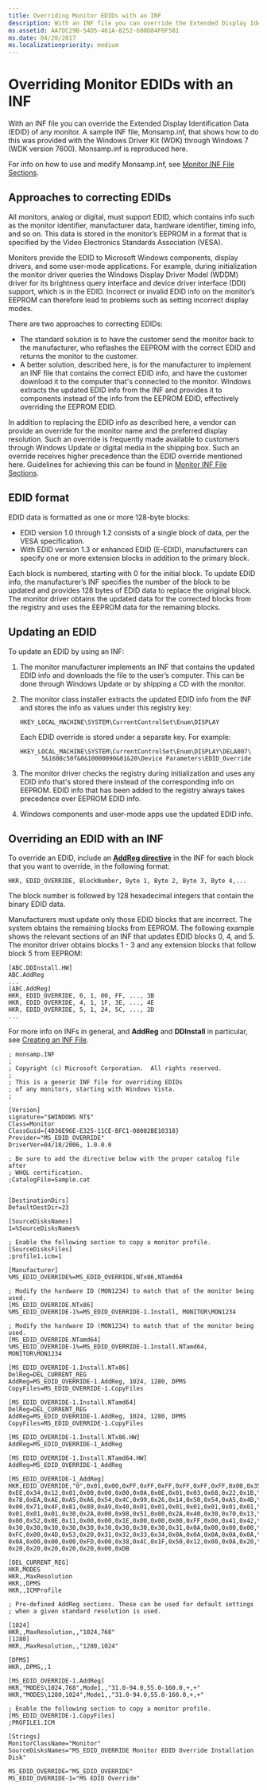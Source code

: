 ```yaml
---
title: Overriding Monitor EDIDs with an INF
description: With an INF file you can override the Extended Display Identification Data (EDID) of any monitor.
ms.assetid: AA7DC29B-54D5-461A-8252-600D84F0F581
ms.date: 04/20/2017
ms.localizationpriority: medium
---
```


# Overriding Monitor EDIDs with an INF


With an INF file you can override the Extended Display Identification Data (EDID) of any monitor. A sample INF file, Monsamp.inf, that shows how to do this was provided with the Windows Driver Kit (WDK) through Windows 7 (WDK version 7600). Monsamp.inf is reproduced here.

For info on how to use and modify Monsamp.inf, see [Monitor INF File Sections](monitor-inf-file-sections.md).

## <span id="Approaches_to_correcting_EDIDs"></span><span id="approaches_to_correcting_edids"></span><span id="APPROACHES_TO_CORRECTING_EDIDS"></span>Approaches to correcting EDIDs


All monitors, analog or digital, must support EDID, which contains info such as the monitor identifier, manufacturer data, hardware identifier, timing info, and so on. This data is stored in the monitor’s EEPROM in a format that is specified by the Video Electronics Standards Association (VESA).

Monitors provide the EDID to Microsoft Windows components, display drivers, and some user-mode applications. For example, during initialization the monitor driver queries the Windows Display Driver Model (WDDM) driver for its brightness query interface and device driver interface (DDI) support, which is in the EDID. Incorrect or invalid EDID info on the monitor’s EEPROM can therefore lead to problems such as setting incorrect display modes.

There are two approaches to correcting EDIDs:

-   The standard solution is to have the customer send the monitor back to the manufacturer, who reflashes the EEPROM with the correct EDID and returns the monitor to the customer.
-   A better solution, described here, is for the manufacturer to implement an INF file that contains the correct EDID info, and have the customer download it to the computer that's connected to the monitor. Windows extracts the updated EDID info from the INF and provides it to components instead of the info from the EEPROM EDID, effectively overriding the EEPROM EDID.

In addition to replacing the EDID info as described here, a vendor can provide an override for the monitor name and the preferred display resolution. Such an override is frequently made available to customers through Windows Update or digital media in the shipping box. Such an override receives higher precedence than the EDID override mentioned here. Guidelines for achieving this can be found in [Monitor INF File Sections](monitor-inf-file-sections.md).

## <span id="EDID_format"></span><span id="edid_format"></span><span id="EDID_FORMAT"></span>EDID format


EDID data is formatted as one or more 128-byte blocks:

-   EDID version 1.0 through 1.2 consists of a single block of data, per the VESA specification.
-   With EDID version 1.3 or enhanced EDID (E-EDID), manufacturers can specify one or more extension blocks in addition to the primary block.

Each block is numbered, starting with 0 for the initial block. To update EDID info, the manufacturer’s INF specifies the number of the block to be updated and provides 128 bytes of EDID data to replace the original block. The monitor driver obtains the updated data for the corrected blocks from the registry and uses the EEPROM data for the remaining blocks.

## <span id="Updating_an_EDID"></span><span id="updating_an_edid"></span><span id="UPDATING_AN_EDID"></span>Updating an EDID


To update an EDID by using an INF:

1.  The monitor manufacturer implements an INF that contains the updated EDID info and downloads the file to the user’s computer. This can be done through Windows Update or by shipping a CD with the monitor.
2.  The monitor class installer extracts the updated EDID info from the INF and stores the info as values under this registry key:

    ```registry
    HKEY_LOCAL_MACHINE\SYSTEM\CurrentControlSet\Enum\DISPLAY
    ```

    Each EDID override is stored under a separate key. For example:

    ```registry
    HKEY_LOCAL_MACHINE\SYSTEM\CurrentControlSet\Enum\DISPLAY\DELA007\
          5&1608c50f&0&10000090&01&20\Device Parameters\EDID_Override
    ```

3.  The monitor driver checks the registry during initialization and uses any EDID info that's stored there instead of the corresponding info on EEPROM. EDID info that has been added to the registry always takes precedence over EEPROM EDID info.
4.  Windows components and user-mode apps use the updated EDID info.

## <span id="Overriding_an_EDID_with_an_INF"></span><span id="overriding_an_edid_with_an_inf"></span><span id="OVERRIDING_AN_EDID_WITH_AN_INF"></span>Overriding an EDID with an INF


To override an EDID, include an [**AddReg directive**](https://msdn.microsoft.com/library/windows/hardware/ff546320) in the INF for each block that you want to override, in the following format:

```inf
HKR, EDID_OVERRIDE, BlockNumber, Byte 1, Byte 2, Byte 3, Byte 4,...
```

The block number is followed by 128 hexadecimal integers that contain the binary EDID data.

Manufacturers must update only those EDID blocks that are incorrect. The system obtains the remaining blocks from EEPROM. The following example shows the relevant sections of an INF that updates EDID blocks 0, 4, and 5. The monitor driver obtains blocks 1 - 3 and any extension blocks that follow block 5 from EEPROM:

```inf
[ABC.DDInstall.HW]
ABC.AddReg
...
[ABC.AddReg]
HKR, EDID_OVERRIDE, 0, 1, 00, FF, ..., 3B
HKR, EDID_OVERRIDE, 4, 1, 1F, 3E, ..., 4E
HKR, EDID_OVERRIDE, 5, 1, 24, 5C, ..., 2D
...
```

For more info on INFs in general, and **AddReg** and **DDInstall** in particular, see [Creating an INF File](https://msdn.microsoft.com/library/windows/hardware/ff538378).

```inf
; monsamp.INF
;
; Copyright (c) Microsoft Corporation.  All rights reserved.
;
; This is a generic INF file for overriding EDIDs 
; of any monitors, starting with Windows Vista.
;

[Version]
signature="$WINDOWS NT$"
Class=Monitor
ClassGuid={4D36E96E-E325-11CE-BFC1-08002BE10318}
Provider="MS_EDID_OVERRIDE"
DriverVer=04/18/2006, 1.0.0.0

; Be sure to add the directive below with the proper catalog file after 
; WHQL certification.
;CatalogFile=Sample.cat


[DestinationDirs]
DefaultDestDir=23

[SourceDisksNames]
1=%SourceDisksNames%

; Enable the following section to copy a monitor profile.
[SourceDisksFiles]
;profile1.icm=1

[Manufacturer]
%MS_EDID_OVERRIDE%=MS_EDID_OVERRIDE,NTx86,NTamd64

; Modify the hardware ID (MON1234) to match that of the monitor being used.
[MS_EDID_OVERRIDE.NTx86]
%MS_EDID_OVERRIDE-1%=MS_EDID_OVERRIDE-1.Install, MONITOR\MON1234

; Modify the hardware ID (MON1234) to match that of the monitor being used.
[MS_EDID_OVERRIDE.NTamd64]
%MS_EDID_OVERRIDE-1%=MS_EDID_OVERRIDE-1.Install.NTamd64, MONITOR\MON1234

[MS_EDID_OVERRIDE-1.Install.NTx86]
DelReg=DEL_CURRENT_REG
AddReg=MS_EDID_OVERRIDE-1.AddReg, 1024, 1280, DPMS
CopyFiles=MS_EDID_OVERRIDE-1.CopyFiles

[MS_EDID_OVERRIDE-1.Install.NTamd64]
DelReg=DEL_CURRENT_REG
AddReg=MS_EDID_OVERRIDE-1.AddReg, 1024, 1280, DPMS
CopyFiles=MS_EDID_OVERRIDE-1.CopyFiles

[MS_EDID_OVERRIDE-1.Install.NTx86.HW]
AddReg=MS_EDID_OVERRIDE-1_AddReg

[MS_EDID_OVERRIDE-1.Install.NTamd64.HW]
AddReg=MS_EDID_OVERRIDE-1_AddReg

[MS_EDID_OVERRIDE-1_AddReg]
HKR,EDID_OVERRIDE,"0",0x01,0x00,0xFF,0xFF,0xFF,0xFF,0xFF,0xFF,0x00,0x35,\
0xEE,0x34,0x12,0x01,0x00,0x00,0x00,0x0A,0x0E,0x01,0x03,0x68,0x22,0x1B,\
0x78,0xEA,0xAE,0xA5,0xA6,0x54,0x4C,0x99,0x26,0x14,0x50,0x54,0xA5,0x4B,\
0x00,0x71,0x4F,0x81,0x80,0xA9,0x40,0x01,0x01,0x01,0x01,0x01,0x01,0x01,\
0x01,0x01,0x01,0x30,0x2A,0x00,0x98,0x51,0x00,0x2A,0x40,0x30,0x70,0x13,\
0x00,0x52,0x0E,0x11,0x00,0x00,0x1E,0x00,0x00,0x00,0xFF,0x00,0x41,0x42,\
0x30,0x30,0x30,0x30,0x30,0x30,0x30,0x30,0x30,0x31,0x0A,0x00,0x00,0x00,\
0xFC,0x00,0x4D,0x53,0x20,0x31,0x32,0x33,0x34,0x0A,0x0A,0x0A,0x0A,0x0A,\
0x0A,0x00,0x00,0x00,0xFD,0x00,0x38,0x4C,0x1F,0x50,0x12,0x00,0x0A,0x20,\
0x20,0x20,0x20,0x20,0x20,0x00,0xDB

[DEL_CURRENT_REG]
HKR,MODES
HKR,,MaxResolution
HKR,,DPMS
HKR,,ICMProfile

; Pre-defined AddReg sections. These can be used for default settings 
; when a given standard resolution is used.

[1024]
HKR,,MaxResolution,,"1024,768"
[1280]
HKR,,MaxResolution,,"1280,1024"

[DPMS]
HKR,,DPMS,,1

[MS_EDID_OVERRIDE-1.AddReg]
HKR,"MODES\1024,768",Mode1,,"31.0-94.0,55.0-160.0,+,+"
HKR,"MODES\1280,1024",Mode1,,"31.0-94.0,55.0-160.0,+,+"

; Enable the following section to copy a monitor profile.
[MS_EDID_OVERRIDE-1.CopyFiles]
;PROFILE1.ICM

[Strings]
MonitorClassName="Monitor"
SourceDisksNames="MS_EDID_OVERRIDE Monitor EDID Override Installation Disk"

MS_EDID_OVERRIDE="MS_EDID_OVERRIDE"
MS_EDID_OVERRIDE-1="MS EDID Override"
```

 

 





